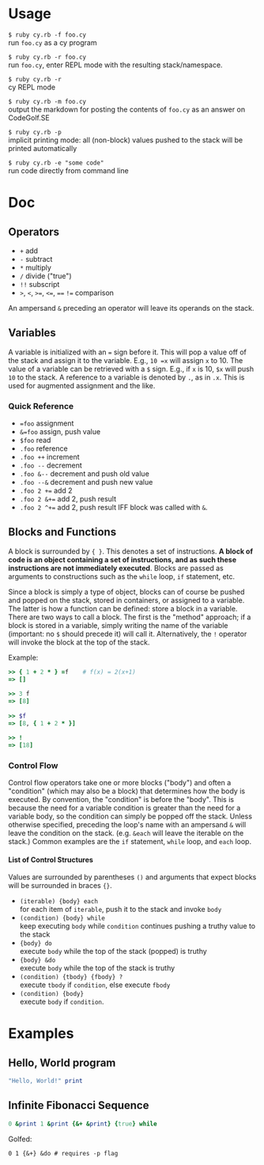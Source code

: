 # Usage

`$ ruby cy.rb -f foo.cy` <br> run `foo.cy` as a cy program

`$ ruby cy.rb -r foo.cy` <br> run `foo.cy`, enter REPL mode with the resulting stack/namespace.

`$ ruby cy.rb -r` <br> cy REPL mode

`$ ruby cy.rb -m foo.cy` <br> output the markdown for posting the contents of `foo.cy` as an answer on CodeGolf.SE

`$ ruby cy.rb -p` <br> implicit printing mode: all (non-block) values pushed to the stack will be printed automatically

`$ ruby cy.rb -e "some code"` <br> run code directly from command line


# Doc

## Operators
- `+` add
- `-` subtract
- `*` multiply
- `/` divide ("true")
- `!!` subscript
- `>`, `<`, `>=`, `<=`, `==` `!=` comparison

An ampersand `&` preceding an operator will leave its operands on the stack.

## Variables
A variable is initialized with an `=` sign before it. This will pop a value off of the stack and assign it to the variable. E.g., `10 =x` will assign `x` to 10. The value of a variable can be retrieved with a `$` sign. E.g., if `x` is 10, `$x` will push `10` to the stack. A reference to a variable is denoted by `.`, as in `.x`. This is used for augmented assignment and the like.

### Quick Reference

- `=foo` assignment
- `&=foo` assign, push value
- `$foo` read
- `.foo` reference
- `.foo ++` increment
- `.foo --` decrement
- `.foo &--` decrement and push old value
- `.foo --&` decrement and push new value
- `.foo 2 +=` add 2
- `.foo 2 &+=` add 2, push result
- `.foo 2 ^+=` add 2, push result IFF block was called with `&`.

## Blocks and Functions
A block is surrounded by `{ }`. This denotes a set of instructions. **A block of code is an object containing a set of instructions, and as such these instructions are not immediately executed**. Blocks are passed as arguments to constructions such as the `while` loop, `if` statement, etc. 

Since a block is simply a type of object, blocks can of course be pushed and popped on the stack, stored in containers, or assigned to a variable. The latter is how a function can be defined: store a block in a variable. There are two ways to call a block. The first is the "method" approach; if a block is stored in a variable, simply writing the name of the variable (important: no `$` should precede it) will call it. Alternatively, the `!` operator will invoke the block at the top of the stack.

Example:

```ruby
>> { 1 + 2 * } =f    # f(x) = 2(x+1)
=> []
	
>> 3 f
=> [8]
	
>> $f
=> [8, { 1 + 2 * }]

>> !
=> [18]
```

### Control Flow
Control flow operators take one or more blocks ("body") and often a "condition" (which may also be a block) that determines how the body is executed. By convention, the "condition" is before the "body". This is because the need for a variable condition is greater than the need for a variable body, so the condition can simply be popped off the stack. Unless otherwise specified, preceding the loop's name with an ampersand `&` will leave the condition on the stack. (e.g. `&each` will leave the iterable on the stack.) Common examples are the `if` statement, `while` loop, and `each` loop. 

#### List of Control Structures
Values are surrounded by parentheses `()` and arguments that expect blocks will be surrounded in braces `{}`.
- `(iterable) {body} each` <br> for each item of `iterable`, push it to the stack and invoke `body`
- `(condition) {body} while` <br> keep executing `body` while `condition` continues pushing a truthy value to the stack
- `{body} do` <br> execute `body` while the top of the stack (popped) is truthy
- `{body} &do` <br> execute `body` while the top of the stack is truthy
- `(condition) {tbody} {fbody} ?` <br> execute `tbody` if `condition`, else execute `fbody`
- `(condition) {body}` <br> execute `body` if `condition`.


# Examples

## Hello, World program
```ruby
"Hello, World!" print
```

## Infinite Fibonacci Sequence
```ruby
0 &print 1 &print {&+ &print} {true} while
```
Golfed:
```
0 1 {&+} &do # requires -p flag
```
